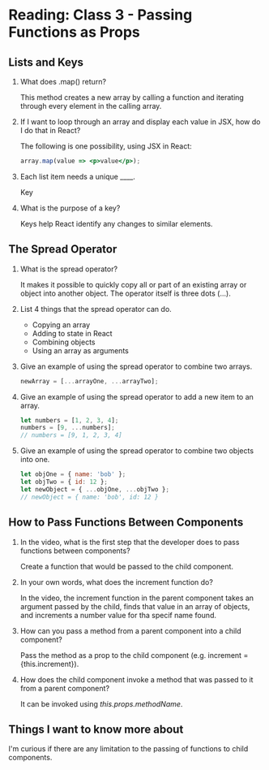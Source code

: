 # Reading: Class 3 - Passing Functions as Props

## Lists and Keys

1. What does .map() return?

   This method creates a new array by calling a function and iterating through every element in the calling array.

2. If I want to loop through an array and display each value in JSX, how do I do that in React?

   The following is one possibility, using JSX in React:

   ```jsx
   array.map(value => <p>value</p>);
   ```

3. Each list item needs a unique \_\_\_\_.

   Key

4. What is the purpose of a key?

   Keys help React identify any changes to similar elements.

## The Spread Operator

1. What is the spread operator?

   It makes it possible to quickly copy all or part of an existing array or object into another object. The operator itself is three dots (...).

2. List 4 things that the spread operator can do.

   - Copying an array
   - Adding to state in React
   - Combining objects
   - Using an array as arguments

3. Give an example of using the spread operator to combine two arrays.

   ```js
   newArray = [...arrayOne, ...arrayTwo];
   ```

4. Give an example of using the spread operator to add a new item to an array.

   ```js
   let numbers = [1, 2, 3, 4];
   numbers = [9, ...numbers];
   // numbers = [9, 1, 2, 3, 4]
   ```

5. Give an example of using the spread operator to combine two objects into one.

   ```js
   let objOne = { name: 'bob' };
   let objTwo = { id: 12 };
   let newObject = { ...objOne, ...objTwo };
   // newObject = { name: 'bob', id: 12 }
   ```

## How to Pass Functions Between Components

1. In the video, what is the first step that the developer does to pass functions between components?

   Create a function that would be passed to the child component.

2. In your own words, what does the increment function do?

   In the video, the increment function in the parent component takes an argument passed by the child, finds that value in an array of objects, and increments a number value for tha specif name found.

3. How can you pass a method from a parent component into a child component?

   Pass the method as a prop to the child component (e.g. increment = {this.increment}).

4. How does the child component invoke a method that was passed to it from a parent component?

   It can be invoked using _this.props.methodName_.

## Things I want to know more about

I'm curious if there are any limitation to the passing of functions to child components.
